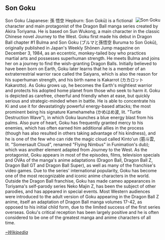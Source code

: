 ## Son Goku
<script src="https://ajax.googleapis.com/ajax/libs/jquery/3.2.1/jquery.min.js" > 
</script> 
<link href="https://cdnjs.cloudflare.com/ajax/libs/select2/4.0.3/css/select2.min.css" rel="stylesheet" />
<script src="https://cdnjs.cloudflare.com/ajax/libs/select2/4.0.3/js/select2.min.js">
</script>
<script src="https://rawgit.com/Marios-R/Tags-filter-for-AnnotatorJS/master/annotator.1.2.10/annotator.min.js"> 
</script>
<link href="https://rawgit.com/Marios-R/Tags-filter-for-AnnotatorJS/master/annotator.1.2.10/annotator.min.css" rel="stylesheet" />
<script src="https://rawgit.com/Marios-R/Tags-filter-for-AnnotatorJS/master/annotator.1.2.10/annotator.tags.min.js"> 
</script>
<script src="https://rawgit.com/Marios-R/Tags-filter-for-AnnotatorJS/master/src/myFilter.js"> 
</script>


<img src="https://upload.wikimedia.org/wikipedia/en/a/af/Son_Goku_YoungAdult.PNG" alt="Son Goku" align="right">

Son Goku (Japanese: 孫 悟空 Hepburn: Son Gokū) is a fictional character and main protagonist of the Dragon Ball manga series created by Akira Toriyama. He is based on Sun Wukong, a main character in the classic Chinese novel Journey to the West. Goku first made his debut in Dragon Ball chapter #1 Bulma and Son Goku (ブルマと孫悟空 Buruma to Son Gokū), originally published in Japan's Weekly Shōnen Jump magazine on December 3, 1984, as an eccentric, monkey-tailed boy who practices martial arts and possesses superhuman strength. He meets Bulma and joins her on a journey to find the wish-granting Dragon Balls.
Initially believed to have been born on Earth, Goku later learns that he is a member of an extraterrestrial warrior race called the Saiyans, which is also the reason for his superhuman strength, and his birth name is Kakarrot (カカロット Kakarotto). As Goku grows up, he becomes the Earth's mightiest warrior and protects his adopted home planet from those who seek to harm it. Goku is depicted as carefree, cheerful and friendly when at ease, but quickly serious and strategic-minded when in battle. He is able to concentrate his Ki and use it for devastatingly powerful energy-based attacks; the most prominent being his signature Kamehameha (かめはめ波, lit. "Turtle Destruction Wave"), in which Goku launches a blue energy blast from his palms. Also pure of heart, Goku has frequently granted mercy to his enemies, which has often earned him additional allies in the process (though has also resulted in others taking advantage of his kindness), and he is one of the few who can ride the magic cloud called Kinto'un (筋斗雲, lit. "Somersault Cloud", renamed "Flying Nimbus" in Funimation's dub); which was another element adapted from Journey to the West.
As the protagonist, Goku appears in most of the episodes, films, television specials and OVAs of the manga's anime adaptations (Dragon Ball, Dragon Ball Z, Dragon Ball GT and Dragon Ball Super), as well as many of the franchise's video games. Due to the series' international popularity, Goku has become one of the most recognizable and iconic anime characters in the world. Outside the Dragon Ball franchise, Goku has made cameo appearances in Toriyama's self-parody series Neko Majin Z, has been the subject of other parodies, and has appeared in special events. Most Western audiences were introduced to the adult version of Goku appearing in the Dragon Ball Z anime, itself an adaptation of Dragon Ball manga volumes 17-42, as opposed to his initial child form, due to the limited success of the first series overseas. Goku's critical reception has been largely positive and he is often considered to be one of the greatest manga and anime characters of all time.


[*~Wikipedia*](https://en.wikipedia.org/wiki/Goku)

<script>
var annotation = $('#main_content').annotator();
annotation.annotator('addPlugin', 'Tags');
annotation.annotator('addPlugin', 'MyFilter');
</script>
